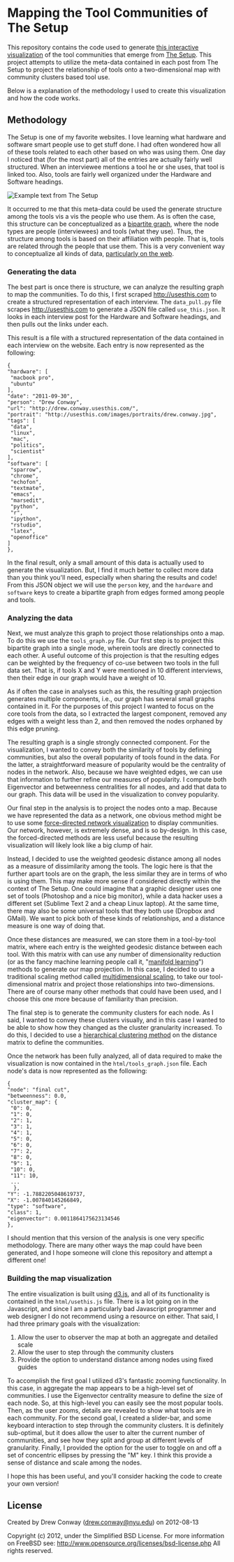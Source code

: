 # Mapping the Tool Communities of The Setup

This repository contains the code used to generate [this interactive visualization](http://labs.drewconway.com/thesetup/) of the tool communities that emerge from [The Setup](http://usesthis.com).  This project attempts to utilize the meta-data contained in each post from The Setup to project the relationship of tools onto a two-dimensional map with community clusters based tool use.  

Below is a explanation of the methodology I used to create this visualization and how the code works.

## Methodology

The Setup is one of my favorite websites.  I love learning what hardware and software smart people use to get stuff done.  I had often wondered how all of these tools related to each other based on who was using them.  One day I noticed that (for the most part) all of the entries are actually fairly well structured.  When an interviewee mentions a tool he or she uses, that tool is linked too.  Also, tools are fairly well organized under the Hardware and Software headings.

![Example text from The Setup](https://raw.github.com/drewconway/thesetup/master/readme_files/usesthis_example.png)

It occurred to me that this meta-data could be used the generate structure among the tools vis a vis the people who use them.  As is often the case, this structure can be conceptualized as a [bipartite graph](http://en.wikipedia.org/wiki/Bipartite_graph), where the node types are people (interviewees) and tools (what they use).  Thus, the structure among tools is based on their affiliation with people.  That is, tools are related through the people that use them.  This is a very convenient way to conceptualize all kinds of data, [particularly on the web](http://www.drewconway.com/zia/?p=2490).

### Generating the data

The best part is once there is structure, we can analyze the resulting graph to map the communities.  To do this, I first scraped http://usesthis.com to create a structured representation of each interview.  The `data_pull.py` file scrapes http://usesthis.com to generate a JSON file called `use_this.json`.  It looks in each interview post for the Hardware and Software headings, and then pulls out the links under each.

This result is a file with a structured representation of the data contained in each interview on the website.  Each entry is now represented as the following:

    {
    "hardware": [
     "macbook pro", 
     "ubuntu"
    ], 
    "date": "2011-09-30", 
    "person": "Drew Conway", 
    "url": "http://drew.conway.usesthis.com/", 
    "portrait": "http://usesthis.com/images/portraits/drew.conway.jpg", 
    "tags": [
     "data", 
     "linux", 
     "mac", 
     "politics", 
     "scientist"
    ], 
    "software": [
     "sparrow", 
     "chrome", 
     "echofon", 
     "textmate", 
     "emacs", 
     "marsedit", 
     "python", 
     "r", 
     "ipython", 
     "rstudio", 
     "latex", 
     "openoffice"
    ]
    },
   
In the final result, only a small amount of this data is actually used to generate the visualization.  But, I find it much better to collect more data than you think you'll need, especially when sharing the results and code!  From this JSON object we will use the `person` key, and the `hardware` and `software` keys to create a bipartite graph from edges formed among people and tools.

### Analyzing the data

Next, we must analyze this graph to project those relationships onto a map.  To do this we use the `tools_graph.py` file.  Our first step is to project this bipartite graph into a single mode, wherein tools are directly connected to each other.  A useful outcome of this projection is that the resulting edges can be weighted by the frequency of co-use between two tools in the full data set.  That is, if tools X and Y were mentioned in 10 different interviews, then their edge in our graph would have a weight of 10.

As if often the case in analyses such as this, the resulting graph projection generates multiple components, i.e., our graph has several small graphs contained in it.  For the purposes of this project I wanted to focus on the core tools from the data, so I extracted the largest component, removed any edges with a weight less than 2, and then removed the nodes orphaned by this edge pruning.

The resulting graph is a single strongly connected component.  For the visualization, I wanted to convey both the similarity of tools by defining communities, but also the overall popularity of tools found in the data. For the latter, a straightforward measure of popularity would be the centrality of nodes in the network.  Also, because we have weighted edges, we can use that information to further refine our measures of popularity.  I compute both Eigenvector and betweenness centralities for all nodes, and add that data to our graph. This data will be used in the visualization to convey popularity.

Our final step in the analysis is to project the nodes onto a map.  Because we have represented the data as a network, one obvious method might be to use some [force-directed network visualization](http://en.wikipedia.org/wiki/Force-based_algorithms_(graph_drawing)) to display communities.  Our network, however, is extremely dense, and is so by-design. In this case, the forced-directed methods are less useful because the resulting visualization will likely look like a big clump of hair.  

Instead, I decided to use the weighted geodesic distance among all nodes as a measure of dissimilarity among the tools.  The logic here is that the further apart tools are on the graph, the less similar they are in terms of who is using them.  This may make more sense if considered directly within the context of The Setup.  One could imagine that a graphic designer uses one set of tools (Photoshop and a nice big monitor), while a data hacker uses a different set (Sublime Text 2 and a cheap Linux laptop).  At the same time, there may also be some universal tools that they both use (Dropbox and GMail).  We want to pick both of these kinds of relationships, and a distance measure is one way of doing that.

Once these distances are measured, we can store them in a tool-by-tool matrix, where each entry is the weighted geodesic distance between each tool.  With this matrix with can use any number of dimensionality reduction (or as the fancy machine learning people call it, "[manifold learning](http://scikit-learn.org/dev/modules/generated/sklearn.manifold.MDS.html)") methods to generate our map projection.  In this case, I decided to use a traditional scaling method called [multidimensional scaling](http://en.wikipedia.org/wiki/Multidimensional_scaling), to take our tool-dimensional matrix and project those relationships into two-dimensions.  There are of course many other methods that could have been used, and I choose this one more because of familiarity than precision.

The final step is to generate the community clusters for each node.  As I said, I wanted to convey these clusters visually, and in this case I wanted to be able to show how they changed as the cluster granularity increased.  To do this, I decided to use a [hierarchical clustering method](http://scikit-learn.org/stable/modules/generated/sklearn.cluster.Ward.html) on the distance matrix to define the communities.  

Once the network has been fully analyzed, all of data required to make the visualization is now contained in the `html/tools_graph.json` file.  Each node's data is now represented as the following:

    {
    "node": "final cut", 
    "betweenness": 0.0, 
    "cluster_map": {
     "0": 0, 
     "1": 0, 
     "2": 1, 
     "3": 1, 
     "4": 1, 
     "5": 0, 
     "6": 0, 
     "7": 2, 
     "8": 0, 
     "9": 1, 
     "10": 0, 
     "11": 10,
     ...
      }, 
    "Y": -1.7882205048619737, 
    "X": -1.007840145266849, 
    "type": "software", 
    "class": 1, 
    "eigenvector": 0.0011864175623134546
    },

I should mention that this version of the analysis is one very specific methodology.  There are many other ways the map could have been generated, and I hope someone will clone this repository and attempt a different one!

### Building the map visualization

The entire visualization is built using [d3.js](http://d3js.org/), and all of its functionality is contained in the `html/usethis.js` file.  There is a lot going on in the Javascript, and since I am a particularly bad Javascript programmer and web designer I do not recommend using a resource on either. That said, I had three primary goals with the visualization:

 1. Allow the user to observer the map at both an aggregate and detailed scale
 2. Allow the user to step through the community clusters
 3. Provide the option to understand distance among nodes using fixed guides
 
To accomplish the first goal I utilized d3's fantastic zooming functionality.  In this case, in aggregate the map appears to be a high-level set of communities.  I use the Eigenvector centrality measure to define the size of each node. So, at this high-level you can easily see the most popular tools. Then, as the user zooms, details are revealed to show what tools are in each community.  For the second goal, I created a slider-bar, and some keyboard interaction to step through the community clusters.  It is definitely sub-optimal, but it does allow the user to alter the current number of communities, and see how they split and group at different levels of granularity.  Finally, I provided the option for the user to toggle on and off a set of concentric ellipses by pressing the "M" key.  I think this provide a sense of distance and scale among the nodes.

I hope this has been useful, and you'll consider hacking the code to create your own version!

## License

Created by Drew Conway (drew.conway@nyu.edu) on 2012-08-13

Copyright (c) 2012, under the Simplified BSD License.
For more information on FreeBSD see: http://www.opensource.org/licenses/bsd-license.php All rights reserved.